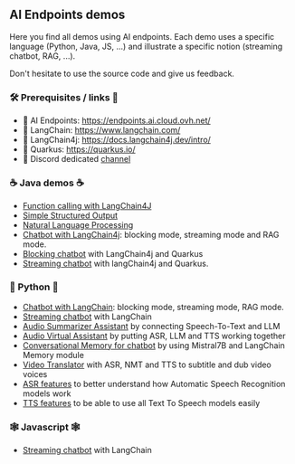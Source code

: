 ## AI Endpoints demos

Here you find all demos using AI endpoints.
Each demo uses a specific language (Python, Java, JS, ...) and illustrate a specific notion (streaming chatbot, RAG, ...).

Don't hesitate to use the source code and give us feedback.

### 🛠️ Prerequisites / links 🔗

 - 🔗 AI Endpoints: https://endpoints.ai.cloud.ovh.net/
 - 🔗 LangChain: https://www.langchain.com/
 - 🔗 LangChain4j: https://docs.langchain4j.dev/intro/
 - 🔗 Quarkus: https://quarkus.io/
 - 💬 Discord dedicated [channel](https://discord.com/channels/850031577277792286/1217892323640344626)

### ☕️ Java demos ☕️

  - [Function calling with LangChain4J](./function-calling-langchain4j)
  - [Simple Structured Output](./structured-output-langchain4j/)
  - [Natural Language Processing](./java-nlp)
  - [Chatbot with LangChain4j](./java-langchain4j-chatbot/): blocking mode, streaming mode and RAG mode.
  - [Blocking chatbot](./quarkus-langchain4j/) with LangChain4j and Quarkus
  - [Streaming chatbot](./quarkus-langchain4j-streaming/) with langChain4j and Quarkus.

### 🐍 Python 🐍

  - [Chatbot with LangChain](./python-langchain-chatbot/): blocking mode, streaming mode, RAG mode.
  - [Streaming chatbot](./python-langchain-chatbot/) with LangChain
  - [Audio Summarizer Assistant](./audio-summarizer-assistant/) by connecting Speech-To-Text and LLM
  - [Audio Virtual Assistant](./audio-virtual-assistant/) by putting ASR, LLM and TTS working together
  - [Conversational Memory for chatbot](./python-langchain-conversational-memory/) by using Mistral7B and LangChain Memory module
  - [Video Translator](./speech-ai-video-translator) with ASR, NMT and TTS to subtitle and dub video voices
  - [ASR features](./asr-features) to better understand how Automatic Speech Recognition models work
  - [TTS features](./tts-features) to be able to use all Text To Speech models easily 

### 🕸️ Javascript 🕸️

  - [Streaming chatbot](./js-langchain-chatbot/) with LangChain
